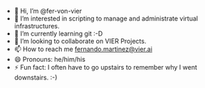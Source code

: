 - 👋 Hi, I’m @fer-von-vier
- 👀 I’m interested in scripting to manage and administrate virtual infrastructures.
- 🌱 I’m currently learning git :-D
- 💞️ I’m looking to collaborate on VIER Projects.
- 📫 How to reach me fernando.martinez@vier.ai
- 😄 Pronouns: he/him/his 
- ⚡ Fun fact: I often have to go upstairs to remember why I went downstairs. :-)

<!---
fer-von-vier/fer-von-vier is a ✨ special ✨ repository because its `README.md` (this file) appears on your GitHub profile.
You can click the Preview link to take a look at your changes.
--->
